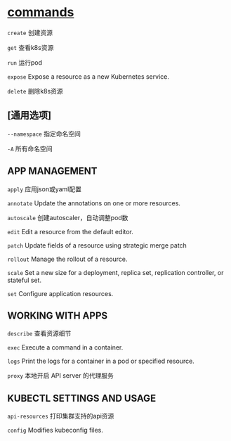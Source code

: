 # [commands](https://kubernetes.io/docs/reference/generated/kubectl/kubectl-commands)

`create` 创建资源

`get` 查看k8s资源

`run` 运行pod

`expose` Expose a resource as a new Kubernetes service.

`delete` 删除k8s资源

## [通用选项]

`--namespace` 指定命名空间

`-A` 所有命名空间

## APP MANAGEMENT

`apply` 应用json或yaml配置

`annotate` Update the annotations on one or more resources.

`autoscale` 创建autoscaler，自动调整pod数

`edit` Edit a resource from the default editor.

`patch` Update fields of a resource using strategic merge patch

`rollout` Manage the rollout of a resource.

`scale` Set a new size for a deployment, replica set, replication controller, or stateful set.

`set` Configure application resources.

## WORKING WITH APPS

`describe` 查看资源细节

`exec` Execute a command in a container.

`logs` Print the logs for a container in a pod or specified resource.

`proxy` 本地开启 API server 的代理服务

## KUBECTL SETTINGS AND USAGE

`api-resources` 打印集群支持的api资源

`config` Modifies kubeconfig files.
